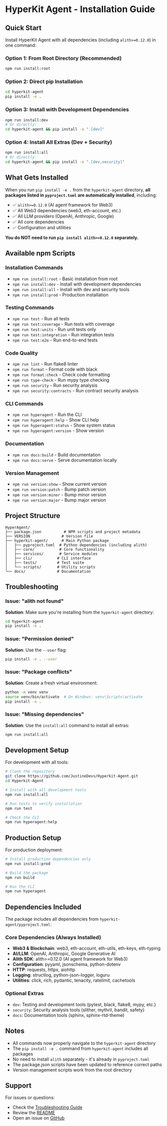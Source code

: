 # HyperKit Agent - Installation Guide

## Quick Start

Install HyperKit Agent with all dependencies (including `alith>=0.12.0`) in one command:

### Option 1: From Root Directory (Recommended)
```bash
npm run install:root
```

### Option 2: Direct pip Installation
```bash
cd hyperkit-agent
pip install -e .
```

### Option 3: Install with Development Dependencies
```bash
npm run install:dev
# Or directly:
cd hyperkit-agent && pip install -e ".[dev]"
```

### Option 4: Install All Extras (Dev + Security)
```bash
npm run install:all
# Or directly:
cd hyperkit-agent && pip install -e ".[dev,security]"
```

## What Gets Installed

When you run `pip install -e .` from the `hyperkit-agent` directory, **all packages listed in `pyproject.toml` are automatically installed**, including:

- ✅ `alith>=0.12.0` (AI agent framework for Web3)
- ✅ All Web3 dependencies (web3, eth-account, etc.)
- ✅ All LLM providers (OpenAI, Anthropic, Google)
- ✅ All core dependencies
- ✅ Configuration and utilities

**You do NOT need to run `pip install alith>=0.12.0` separately.**

## Available npm Scripts

### Installation Commands
- `npm run install:root` - Basic installation from root
- `npm run install:dev` - Install with development dependencies
- `npm run install:all` - Install with dev and security tools
- `npm run install:prod` - Production installation

### Testing Commands
- `npm run test` - Run all tests
- `npm run test:coverage` - Run tests with coverage
- `npm run test:units` - Run unit tests only
- `npm run test:integration` - Run integration tests
- `npm run test:e2e` - Run end-to-end tests

### Code Quality
- `npm run lint` - Run flake8 linter
- `npm run format` - Format code with black
- `npm run format:check` - Check code formatting
- `npm run type-check` - Run mypy type checking
- `npm run security` - Run security analysis
- `npm run security:contracts` - Run contract security analysis

### CLI Commands
- `npm run hyperagent` - Run the CLI
- `npm run hyperagent:help` - Show CLI help
- `npm run hyperagent:status` - Show system status
- `npm run hyperagent:version` - Show version

### Documentation
- `npm run docs:build` - Build documentation
- `npm run docs:serve` - Serve documentation locally

### Version Management
- `npm run version:show` - Show current version
- `npm run version:patch` - Bump patch version
- `npm run version:minor` - Bump minor version
- `npm run version:major` - Bump major version

## Project Structure

```
HyperAgent/
├── package.json          # NPM scripts and project metadata
├── VERSION              # Version file
├── hyperkit-agent/      # Main Python package
│   ├── pyproject.toml  # Python dependencies (including alith)
│   ├── core/           # Core functionality
│   ├── services/       # Service modules
│   ├── cli/           # CLI interface
│   ├── tests/         # Test suite
│   └── scripts/       # Utility scripts
└── docs/              # Documentation
```

## Troubleshooting

### Issue: "alith not found"
**Solution**: Make sure you're installing from the `hyperkit-agent` directory:
```bash
cd hyperkit-agent
pip install -e .
```

### Issue: "Permission denied"
**Solution**: Use the `--user` flag:
```bash
pip install -e . --user
```

### Issue: "Package conflicts"
**Solution**: Create a fresh virtual environment:
```bash
python -m venv venv
source venv/bin/activate  # On Windows: venv\Scripts\activate
pip install -e .
```

### Issue: "Missing dependencies"
**Solution**: Use the `install:all` command to install all extras:
```bash
npm run install:all
```

## Development Setup

For development with all tools:

```bash
# Clone the repository
git clone https://github.com/JustineDevs/Hyperkit-Agent.git
cd Hyperkit-Agent

# Install with all development tools
npm run install:all

# Run tests to verify installation
npm run test

# Check the CLI
npm run hyperagent:help
```

## Production Setup

For production deployment:

```bash
# Install production dependencies only
npm run install:prod

# Build the package
npm run build

# Run the CLI
npm run hyperagent
```

## Dependencies Included

The package includes all dependencies from `hyperkit-agent/pyproject.toml`:

### Core Dependencies (Always Installed)
- **Web3 & Blockchain**: web3, eth-account, eth-utils, eth-keys, eth-typing
- **AI/LLM**: OpenAI, Anthropic, Google Generative AI
- **Alith SDK**: alith>=0.12.0 (AI agent framework for Web3)
- **Configuration**: pyyaml, jsonschema, python-dotenv
- **HTTP**: requests, httpx, aiohttp
- **Logging**: structlog, python-json-logger, loguru
- **Utilities**: click, rich, pydantic, tenacity, ratelimit, cachetools

### Optional Extras
- `dev`: Testing and development tools (pytest, black, flake8, mypy, etc.)
- `security`: Security analysis tools (slither, mythril, bandit, safety)
- `docs`: Documentation tools (sphinx, sphinx-rtd-theme)

## Notes

- All commands now properly navigate to the `hyperkit-agent` directory
- The `pip install -e .` command from `hyperkit-agent` includes all packages
- No need to install `alith` separately - it's already in `pyproject.toml`
- The package.json scripts have been updated to reference correct paths
- Version management scripts work from the root directory

## Support

For issues or questions:
- Check the [Troubleshooting Guide](hyperkit-agent/docs/TROUBLESHOOTING_GUIDE.md)
- Review the [README](hyperkit-agent/README.md)
- Open an issue on [GitHub](https://github.com/JustineDevs/Hyperkit-Agent/issues)

